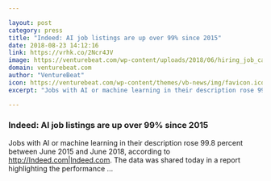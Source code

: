 ```yaml
---

layout: post
category: press
title: "Indeed: AI job listings are up over 99% since 2015"
date: 2018-08-23 14:12:16
link: https://vrhk.co/2Ncr4JV
image: https://venturebeat.com/wp-content/uploads/2018/06/hiring_job_candidates.shutterstock_378771547.jpg?fit=1200%2C850&strip=all
domain: venturebeat.com
author: "VentureBeat"
icon: https://venturebeat.com/wp-content/themes/vb-news/img/favicon.ico
excerpt: "Jobs with AI or machine learning in their description rose 99.8 percent between June 2015 and June 2018, according to <http://Indeed.com|Indeed.com>. The data was shared today in a report highlighting the performance …"

---
```


### Indeed: AI job listings are up over 99% since 2015

Jobs with AI or machine learning in their description rose 99.8 percent between June 2015 and June 2018, according to <http://Indeed.com|Indeed.com>. The data was shared today in a report highlighting the performance …